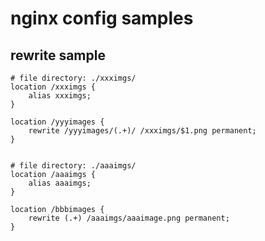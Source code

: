 # nginx config samples

## rewrite sample 

    # file directory: ./xxximgs/
    location /xxximgs {
        alias xxximgs;            
    }
    
    location /yyyimages {
        rewrite /yyyimages/(.+)/ /xxximgs/$1.png permanent;
    }


    # file directory: ./aaaimgs/
    location /aaaimgs {
        alias aaaimgs;            
    }

    location /bbbimages {
        rewrite (.+) /aaaimgs/aaaimage.png permanent;
    }